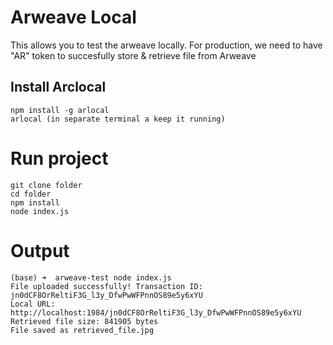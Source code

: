 # Arweave Local 
This allows you to test the arweave locally. For production, we need to have "AR" token to succesfully store & retrieve file from Arweave

## Install Arclocal
```
npm install -g arlocal
arlocal (in separate terminal a keep it running)
```

# Run project

```
git clone folder
cd folder
npm install
node index.js
```

# Output

```
(base) ➜  arweave-test node index.js 
File uploaded successfully! Transaction ID: jn0dCF8OrReltiF3G_l3y_DfwPwWFPnnOS89e5y6xYU
Local URL: http://localhost:1984/jn0dCF8OrReltiF3G_l3y_DfwPwWFPnnOS89e5y6xYU
Retrieved file size: 841905 bytes
File saved as retrieved_file.jpg
```